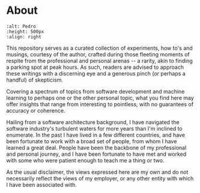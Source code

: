 # About

```{image} images/pedro-business.jpg
:alt: Pedro
:height: 500px
:align: right
```

This repository serves as a curated collection of experiments, how to's and musings, courtesy of the author, crafted during those fleeting moments of respite from the professional and personal arenas -- a rarity, akin to finding a parking spot at peak hours. As such, readers are advised to approach these writings with a discerning eye and a generous pinch (or perhaps a handful) of skepticism.

Covering a spectrum of topics from software development and machine learning to perhaps one or the other personal topic, what you find here may offer insights that range from interesting to pointless, with no guarantees of accuracy or coherence.

Hailing from a software architecture background, I have navigated the software industry's turbulent waters for more years than I'm inclined to enumerate. In the past I have lived in a few different countries, and have been fortunate to work with a broad set of people, from whom I have learned a great deal. People have been the backbone of my professional and personal journey, and I have been fortunate to have met and worked with some who were patient enough to teach me a thing or two.

As the usual disclaimer, the views expressed here are my own and do not necessarily reflect the views of my employer, or any other entity with which I have been associated with.